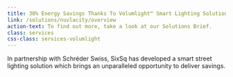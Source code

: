 ```yaml
---
title: 30% Energy Savings Thanks To Volumlight™ Smart Lighting Solution
link: /solutions/nuvlacity/overview
action-text: To find out more, take a look at our Solutions Brief.
class: services
css-class: services-volumlight
---
```


In partnership with Schréder Swiss, SixSq has developed a smart street lighting solution which brings an unparalleled opportunity to deliver savings.
